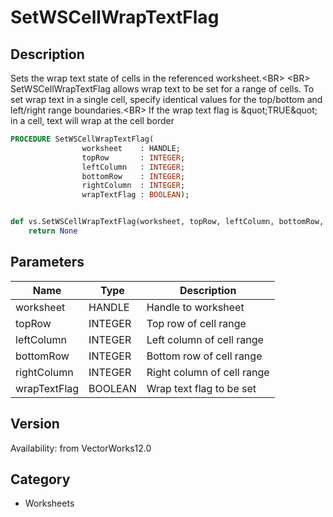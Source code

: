 # SetWSCellWrapTextFlag

## Description
Sets the wrap text state of cells in the referenced worksheet.&lt;BR&gt;
&lt;BR&gt;
SetWSCellWrapTextFlag allows wrap text to be set for a range of cells. To set wrap text in a single cell, specify identical values for the top/bottom and left/right range boundaries.&lt;BR&gt;
If the wrap text flag is &amp;quot;TRUE&amp;quot; in a cell, text will wrap at the cell border

```pascal
PROCEDURE SetWSCellWrapTextFlag(
				worksheet    : HANDLE;
				topRow       : INTEGER;
				leftColumn   : INTEGER;
				bottomRow    : INTEGER;
				rightColumn  : INTEGER;
				wrapTextFlag : BOOLEAN);
```

```python

def vs.SetWSCellWrapTextFlag(worksheet, topRow, leftColumn, bottomRow, rightColumn, wrapTextFlag):
    return None
```

## Parameters
|Name|Type|Description|
|---|---|---|
|worksheet|HANDLE|Handle to worksheet|
|topRow|INTEGER|Top row of cell range|
|leftColumn|INTEGER|Left column of cell range|
|bottomRow|INTEGER|Bottom row of cell range|
|rightColumn|INTEGER|Right column of cell range|
|wrapTextFlag|BOOLEAN|Wrap text flag to be set|

## Version
Availability: from VectorWorks12.0
## Category
* Worksheets

